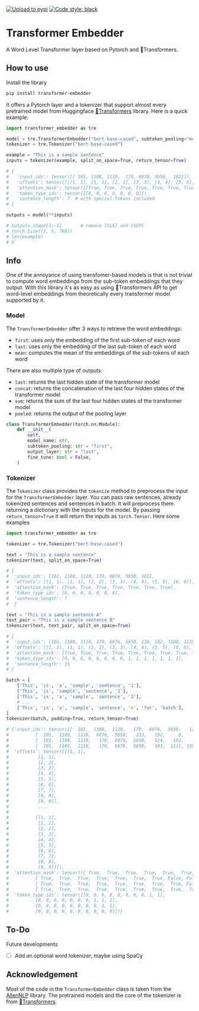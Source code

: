 [![Upload to pypi](https://github.com/Riccorl/transformer-embedder/actions/workflows/python-publish.yml/badge.svg)](https://github.com/Riccorl/transformer-embedder/actions/workflows/python-publish.yml)
[![Code style: black](https://img.shields.io/badge/code%20style-black-000000.svg)](https://github.com/psf/black)

# Transformer Embedder

A Word Level Transformer layer based on Pytorch and 🤗Transformers. 

## How to use

Install the library

```bash
pip install transformer-embedder
```

It offers a Pytorch layer and a tokenizer that support almost every pretrained model from Huggingface
[🤗Transformers](https://huggingface.co/transformers/) library. Here is a quick example:

```python
import transformer_embedder as tre

model = tre.TransformerEmbedder("bert-base-cased", subtoken_pooling="mean", output_layer="sum")
tokenizer = tre.Tokenizer("bert-base-cased")

example = "This is a sample sentence"
inputs = tokenizer(example, split_on_space=True, return_tensor=True)

# {
#   'input_ids': tensor([[ 101, 1188, 1110,  170, 6876, 5650,  102]]),
#   'offsets': tensor([[[1, 1], [1, 1], [2, 2], [3, 3], [4, 4], [5, 5], [6, 6]]]),
#   'attention_mask': tensor([[True, True, True, True, True, True, True]]),
#   'token_type_ids': tensor([[0, 0, 0, 0, 0, 0, 0]])
#   'sentence_length': 7  # with special tokens included
# }

outputs = model(**inputs)

# outputs.shape[1:-1]       # remove [CLS] and [SEP]
# torch.Size([1, 5, 768])
# len(example)
# 5
```

## Info

One of the annoyance of using transfomer-based models is that is not trivial to compute word embeddings
from the sub-token embeddings that they output. With this library it's as easy as using 🤗Transformers API to get word-level
embeddings from theoretically every transformer model supported by it.


### Model

The `TransformerEmbedder` offer 3 ways to retrieve the word embeddings:

- `first`: uses only the embedding of the first sub-token of each word
- `last`: uses only the embedding of the last sub-token of each word
- `mean`: computes the mean of the embeddings of the sub-tokens of each word

There are also multiple type of outputs:

- `last`: returns the last hidden state of the transformer model
- `concat`: returns the concatenation of the last four hidden states of the transformer model
- `sum`: returns the sum of the last four hidden states of the transformer model
- `pooled`: returns the output of the pooling layer

```python
class TransformerEmbedder(torch.nn.Module):
    def __init__(
        self,
        model_name: str,
        subtoken_pooling: str = "first",
        output_layer: str = "last",
        fine_tune: bool = False,
    )
```

### Tokenizer

The `Tokenizer` class provides the `tokenize` method to preprocess the input for the `TransformerEmbedder` layer. You
can pass raw sentences, already tokenized sentences and sentences in batch. It will preprocess them returning a dictionary
with the inputs for the model. By passing `return_tensor=True` it will return the inputs as `torch.Tensor`. Here some 
examples

```python
import transformer_embedder as tre

tokenizer = tre.Tokenizer("bert-base-cased")

text = "This is a sample sentence"
tokenizer(text, split_on_space=True)

# {
#  'input_ids': [101, 1188, 1110, 170, 6876, 5650, 102],
#  'offsets': [(1, 1), (1, 1), (2, 2), (3, 3), (4, 4), (5, 5), (6, 6)],
#  'attention_mask': [True, True, True, True, True, True, True],
#  'token_type_ids': [0, 0, 0, 0, 0, 0, 0],
#  'sentence_length': 7
#  }

text = "This is a sample sentence A"
text_pair = "This is a sample sentence B"
tokenizer(text, text_pair, split_on_space=True)

# {
#  'input_ids': [101, 1188, 1110, 170, 6876, 5650, 138, 102, 1188, 1110, 170, 6876, 5650, 139, 102],
#  'offsets': [(1, 1), (1, 1), (2, 2), (3, 3), (4, 4), (5, 5), (6, 6), (7, 7), (8, 8), (9, 9), (10, 10), (11, 11), (12, 12), (13, 13), (14, 14)],
#  'attention_mask': [True, True, True, True, True, True, True, True, True, True, True, True, True, True, True],
#  'token_type_ids': [0, 0, 0, 0, 0, 0, 0, 0, 1, 1, 1, 1, 1, 1, 1],
#  'sentence_length': 15
# }

batch = [
    ['This', 'is', 'a', 'sample', 'sentence', '1'],
    ['This', 'is', 'sample', 'sentence', '2'],
    ['This', 'is', 'a', 'sample', 'sentence', '3'],
    # ...
    ['This', 'is', 'a', 'sample', 'sentence', 'n', 'for', 'batch'],
]
tokenizer(batch, padding=True, return_tensor=True)

# {'input_ids': tensor([[  101,  1188,  1110,   170,  6876,  5650,   122,   102,     0,     0],
#          [  101,  1188,  1110,  6876,  5650,   123,   102,     0,     0,     0],
#          [  101,  1188,  1110,   170,  6876,  5650,   124,   102,     0,     0],
#          [  101,  1188,  1110,   170,  6876,  5650,   183,  1111, 15817,   102]]),
#  'offsets': tensor([[[1, 1],
#           [1, 1],
#           [2, 2],
#           [3, 3],
#           [4, 4],
#           [5, 5],
#           [6, 6],
#           [7, 7],
#           [0, 0],
#           [0, 0]],
#           ....
#          
#          [[1, 1],
#           [1, 1],
#           [2, 2],
#           [3, 3],
#           [4, 4],
#           [5, 5],
#           [6, 6],
#           [7, 7],
#           [8, 8],
#           [9, 9]]]),
#  'attention_mask': tensor([[ True,  True,  True,  True,  True,  True,  True,  True, False, False],
#          [ True,  True,  True,  True,  True,  True,  True, False, False, False],
#          [ True,  True,  True,  True,  True,  True,  True,  True, False, False],
#          [ True,  True,  True,  True,  True,  True,  True,  True,  True,  True]]),
#  'token_type_ids': tensor([[0, 0, 0, 0, 0, 0, 0, 0, 1, 1],
#          [0, 0, 0, 0, 0, 0, 0, 1, 1, 1],
#          [0, 0, 0, 0, 0, 0, 0, 0, 1, 1],
#          [0, 0, 0, 0, 0, 0, 0, 0, 0, 0]])}

```

## To-Do

Future developments
- [ ] Add an optional word tokenizer, maybe using SpaCy

## Acknowledgement

Most of the code in the `TransformerEmbedder` class is taken from the [AllenNLP](https://github.com/allenai/allennlp) 
library. The pretrained models and the core of the tokenizer is from [🤗Transformers](https://huggingface.co/transformers/).
